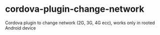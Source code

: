 # cordova-plugin-change-network
Cordova plugin to change network (2G, 3G, 4G ecc), works only in rooted Android device
